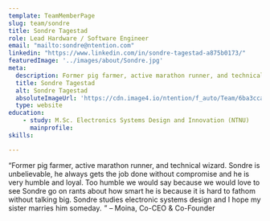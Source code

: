 ```yaml
---
template: TeamMemberPage
slug: team/sondre
title: Sondre Tagestad
role: Lead Hardware / Software Engineer
email: "mailto:sondre@ntention.com"
linkedin: "https://www.linkedin.com/in/sondre-tagestad-a875b0173/"
featuredImage: '../images/about/Sondre.jpg'
meta:
  description: Former pig farmer, active marathon runner, and technical wizard. Sondre is unbelievable, he always gets the job done without compromise …
  title: Sondre Tagestad
  alt: Sondre Tagestad
  absoluteImageUrl: 'https://cdn.image4.io/ntention/f_auto/Team/6ba3ccac-efbd-4586-bc7c-11c9a3da043c.Jpeg'
  type: website
education:
    - study: M.Sc. Electronics Systems Design and Innovation (NTNU)
      mainprofile:
skills:

---
```

<!BIO>
“Former pig farmer, active marathon runner, and technical wizard. Sondre is unbelievable, he always gets the job done without compromise and he is very humble and loyal. Too humble we would say because we would love to see Sondre go on rants about how smart he is because it is hard to fathom without talking big. Sondre studies electronic systems design and I hope my sister marries him someday.  ” – Moina, Co-CEO & Co-Founder
